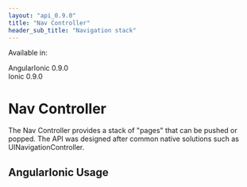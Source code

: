 ```yaml
---
layout: "api_0.9.0"
title: "Nav Controller"
header_sub_title: "Navigation stack"
---
```


Available in:
<div class="label label-danger">AngularIonic 0.9.0</div>
<div class="label label-primary">Ionic 0.9.0</div>

Nav Controller
===

The Nav Controller provides a stack of "pages" that can be pushed or popped. The API was designed after common native solutions such as UINavigationController.


## AngularIonic Usage



